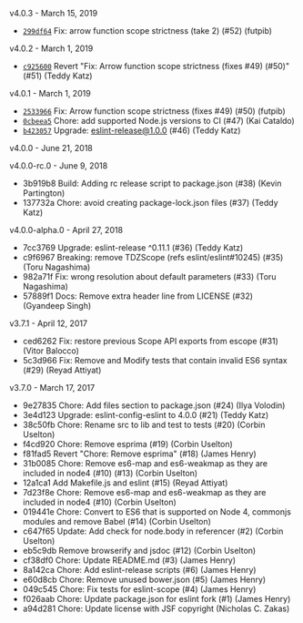 v4.0.3 - March 15, 2019

* [`299df64`](https://github.com/eslint/eslint-scope/commit/299df64bdafb30b4d9372e4b7af0cf51a3818c4a) Fix: arrow function scope strictness (take 2) (#52) (futpib)

v4.0.2 - March 1, 2019

* [`c925600`](https://github.com/eslint/eslint-scope/commit/c925600a684ae0f71b96f85339437a43b4d50d99) Revert "Fix: Arrow function scope strictness (fixes #49) (#50)" (#51) (Teddy Katz)

v4.0.1 - March 1, 2019

* [`2533966`](https://github.com/eslint/eslint-scope/commit/2533966faf317df5a3847fab937ba462c16808b8) Fix: Arrow function scope strictness (fixes #49) (#50) (futpib)
* [`0cbeea5`](https://github.com/eslint/eslint-scope/commit/0cbeea51dfb66ab88ea34b0e3b4ad5e6cc210f2f) Chore: add supported Node.js versions to CI (#47) (Kai Cataldo)
* [`b423057`](https://github.com/eslint/eslint-scope/commit/b42305760638b8edf4667acf1445e450869bd983) Upgrade: eslint-release@1.0.0 (#46) (Teddy Katz)

v4.0.0 - June 21, 2018



v4.0.0-rc.0 - June 9, 2018

* 3b919b8 Build: Adding rc release script to package.json (#38) (Kevin Partington)
* 137732a Chore: avoid creating package-lock.json files (#37) (Teddy Katz)

v4.0.0-alpha.0 - April 27, 2018

* 7cc3769 Upgrade: eslint-release ^0.11.1 (#36) (Teddy Katz)
* c9f6967 Breaking: remove TDZScope (refs eslint/eslint#10245) (#35) (Toru Nagashima)
* 982a71f Fix: wrong resolution about default parameters (#33) (Toru Nagashima)
* 57889f1 Docs: Remove extra header line from LICENSE (#32) (Gyandeep Singh)

v3.7.1 - April 12, 2017

* ced6262 Fix: restore previous Scope API exports from escope (#31) (Vitor Balocco)
* 5c3d966 Fix: Remove and Modify tests that contain invalid ES6 syntax (#29) (Reyad Attiyat)

v3.7.0 - March 17, 2017

* 9e27835 Chore: Add files section to package.json (#24) (Ilya Volodin)
* 3e4d123 Upgrade: eslint-config-eslint to 4.0.0 (#21) (Teddy Katz)
* 38c50fb Chore: Rename src to lib and test to tests (#20) (Corbin Uselton)
* f4cd920 Chore: Remove esprima (#19) (Corbin Uselton)
* f81fad5 Revert "Chore: Remove esprima" (#18) (James Henry)
* 31b0085 Chore: Remove es6-map and es6-weakmap as they are included in node4 (#10) (#13) (Corbin Uselton)
* 12a1ca1 Add Makefile.js and eslint (#15) (Reyad Attiyat)
* 7d23f8e Chore: Remove es6-map and es6-weakmap as they are included in node4 (#10) (Corbin Uselton)
* 019441e Chore: Convert to ES6 that is supported on Node 4, commonjs modules and remove Babel (#14) (Corbin Uselton)
* c647f65 Update: Add check for node.body in referencer (#2) (Corbin Uselton)
* eb5c9db Remove browserify and jsdoc (#12) (Corbin Uselton)
* cf38df0 Chore: Update README.md (#3) (James Henry)
* 8a142ca Chore: Add eslint-release scripts (#6) (James Henry)
* e60d8cb Chore: Remove unused bower.json (#5) (James Henry)
* 049c545 Chore: Fix tests for eslint-scope (#4) (James Henry)
* f026aab Chore: Update package.json for eslint fork (#1) (James Henry)
* a94d281 Chore: Update license with JSF copyright (Nicholas C. Zakas)
